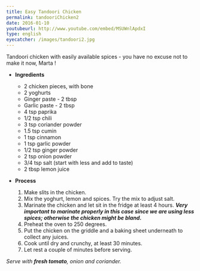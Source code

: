 ```yaml
---
title: Easy Tandoori Chicken 
permalink: tandooriChicken2
date: 2016-01-10
youtubeurl: http://www.youtube.com/embed/MSUWnlApdxI
type: english
eyecatcher: /images/tandoori2.jpg
---
```


Tandoori chicken with easily available spices - you have no excuse not to make it now, Marta !


* **Ingredients**

  * 2 chicken pieces, with bone
  * 2 yoghurts
  * Ginger paste - 2 tbsp
  * Garlic paste - 2 tbsp
  * 4 tsp paprika 
  * 1/2 tsp chili
  * 3 tsp coriander powder
  * 1.5 tsp cumin
  * 1 tsp cinnamon
  * 1 tsp garlic powder
  * 1/2 tsp ginger powder
  * 2 tsp onion powder
  * 3/4 tsp salt (start with less and add to taste)
  * 2 tbsp lemon juice

* **Process**

  1. Make slits in the chicken.
  2. Mix the yoghurt, lemon and spices. Try the mix to adjust salt.
  3. Marinate the chicken and let sit in the fridge at least 4 hours. **_Very important to marinate properly in this case since we are using less spices; otherwise the chicken might be bland._**
  4. Preheat the oven to 250 degrees.
  5. Put the chicken on the griddle and a baking sheet underneath to collect any juices.
  6. Cook until dry and crunchy, at least 30 minutes.
  7. Let rest a couple of minutes before serving.

_Serve with **fresh tomato**, onion and coriander._

